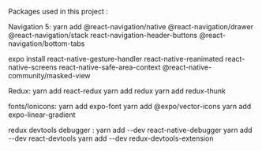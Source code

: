 Packages used in this project :

Navigation 5:
yarn add @react-navigation/native @react-navigation/drawer @react-navigation/stack react-navigation-header-buttons @react-navigation/bottom-tabs

expo install react-native-gesture-handler react-native-reanimated react-native-screens react-native-safe-area-context @react-native-community/masked-view

Redux:
yarn add react-redux
yarn add redux
yarn add redux-thunk

fonts/Ionicons: 
yarn add expo-font
yarn add @expo/vector-icons
yarn add expo-linear-gradient

redux devtools debugger :
yarn add --dev react-native-debugger
yarn add --dev react-devtools
yarn add --dev redux-devtools-extension

